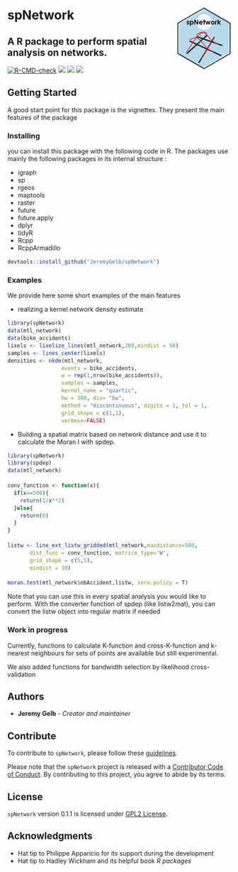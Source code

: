 
<!-- README.md is generated from README.Rmd. Please edit that file -->

# spNetwork <img src='man/figures/spNetwork_logo.png' align="right" height="138.5" />

## A R package to perform spatial analysis on networks.

<!-- badges: start -->

[![R-CMD-check](https://github.com/JeremyGelb/spNetwork/actions/workflows/R-CMD-check.yaml/badge.svg)](https://github.com/JeremyGelb/spNetwork/actions/workflows/R-CMD-check.yaml)
[![](https://img.shields.io/badge/devel%20version-0.1.2.9000-green.svg)](https://github.com/JeremyGelb/spNetwork)
[![](https://www.r-pkg.org/badges/version/spNetwork?color=blue)](https://cran.r-project.org/package=spNetwork)
[![](http://cranlogs.r-pkg.org/badges/grand-total/spNetwork?color=blue)](https://cran.r-project.org/package=spNetwork)
<!-- badges: end -->

## Getting Started

A good start point for this package is the vignettes. They present the
main features of the package

### Installing

you can install this package with the following code in R. The packages
use mainly the following packages in its internal structure :

-   igraph
-   sp
-   rgeos
-   maptools
-   raster
-   future
-   future.apply
-   dplyr
-   tidyR
-   Rcpp
-   RcppArmadillo

``` r
devtools::install_github("JeremyGelb/spNetwork")
```

### Examples

We provide here some short examples of the main features

-   realizing a kernel network density estimate

``` r
library(spNetwork)
data(mtl_network)
data(bike_accidents)
lixels <- lixelize_lines(mtl_network,200,mindist = 50)
samples <- lines_center(lixels)
densities <- nkde(mtl_network,
                 events = bike_accidents,
                 w = rep(1,nrow(bike_accidents)),
                 samples = samples,
                 kernel_name = "quartic",
                 bw = 300, div= "bw",
                 method = "discontinuous", digits = 1, tol = 1,
                 grid_shape = c(1,1),
                 verbose=FALSE)
```

-   Building a spatial matrix based on network distance and use it to
    calculate the Moran I with spdep.

``` r
library(spNetwork)
library(spdep)
data(mtl_network)

conv_function <- function(x){
  if(x<=500){
    return(1/x**2)
  }else{
    return(0)
  }
}

listw <- line_ext_listw_gridded(mtl_network,maxdistance=500,
       dist_func = conv_function, matrice_type='W',
       grid_shape = c(5,5),
       mindist = 10)

moran.test(mtl_network$nbAccident,listw, zero.policy = T)
```

Note that you can use this in every spatial analysis you would like to
perform. With the converter function of spdep (like listw2mat), you can
convert the listw object into regular matrix if needed

### Work in progress

Currently, functions to calculate K-function and cross-K-function and
k-nearest neighbours for sets of points are available but still
experimental.

We also added functions for bandwidth selection by likelihood
cross-validation

## Authors

-   **Jeremy Gelb** - *Creator and maintainer*

## Contribute

To contribute to `spNetwork`, please follow these
[guidelines](https://github.com/JeremyGelb/spNetwork/blob/master/CONTRIBUTING.md).

Please note that the `spNetwork` project is released with a [Contributor
Code of
Conduct](https://github.com/JeremyGelb/spNetwork/blob/master/CONDUCT.md).
By contributing to this project, you agree to abide by its terms.

## License

`spNetwork` version 0.1.1 is licensed under [GPL2
License](https://github.com/JeremyGelb/spNetwork/blob/master/LICENSE.txt).

## Acknowledgments

-   Hat tip to Philippe Apparicio for its support during the development
-   Hat tip to Hadley Wickham and its helpful book *R packages*
